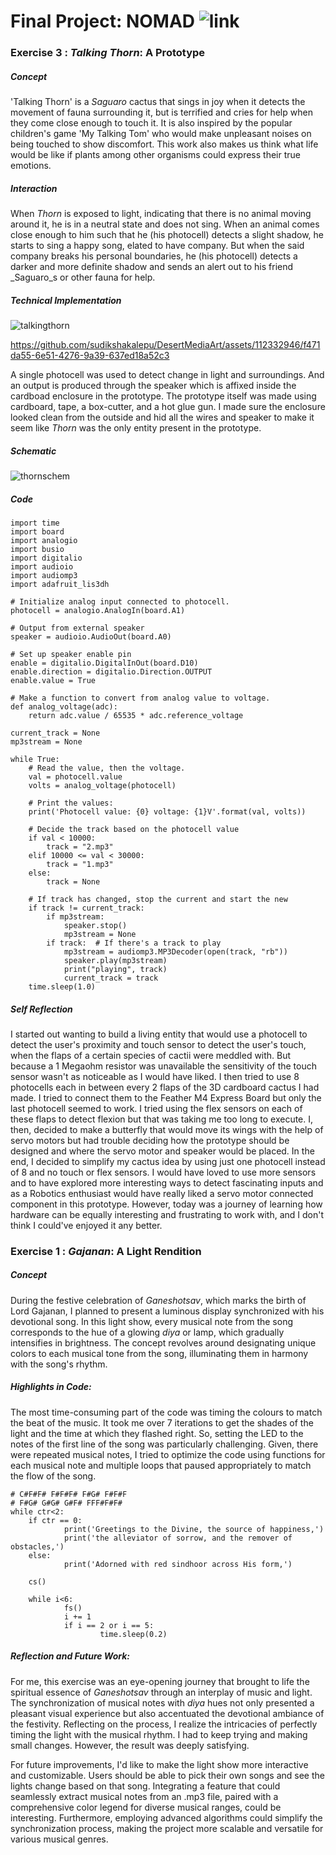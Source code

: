 # Final Project: NOMAD ![link](https://desert.nyuadim.com/nomad/)

### Exercise 3 : _Talking Thorn_: A Prototype
##### Concept
'Talking Thorn' is a _Saguaro_ cactus that sings in joy when it detects the movement of fauna surrounding it, but is terrified and cries for help when they come close enough to touch it. It is also inspired by the popular children's game 'My Talking Tom' who would make unpleasant noises on being touched to show discomfort. This work also makes us think what life would be like if plants among other organisms could express their true emotions.

##### Interaction
When _Thorn_ is exposed to light, indicating that there is no animal moving around it, he is in a neutral state and does not sing. When an animal comes close enough to him such that he (his photocell) detects a slight shadow, he starts to sing a happy song, elated to have company. But when the said company breaks his personal boundaries, he (his photocell) detects a darker and more definite shadow and sends an alert out to his friend _Saguaro_s or other fauna for help.

##### Technical Implementation
![talkingthorn](https://github.com/sudikshakalepu/DesertMediaArt/assets/112332946/ab52f639-274f-4b67-8475-902fb1e4c023)

https://github.com/sudikshakalepu/DesertMediaArt/assets/112332946/f471da55-6e51-4276-9a39-637ed18a52c3

A single photocell was used to detect change in light and surroundings. And an output is produced through the speaker which is affixed inside the cardboad enclosure in the prototype. The prototype itself was made using cardboard, tape, a box-cutter, and a hot glue gun. I made sure the enclosure looked clean from the outside and hid all the wires and speaker to make it seem like _Thorn_ was the only entity present in the prototype.

##### Schematic
![thornschem](https://github.com/sudikshakalepu/DesertMediaArt/assets/112332946/5fdec249-2b35-4524-9651-834b938b5a03)

##### Code
   	import time
	import board
	import analogio
	import busio
	import digitalio
	import audioio
	import audiomp3
	import adafruit_lis3dh
	
	# Initialize analog input connected to photocell.
	photocell = analogio.AnalogIn(board.A1)
	
	# Output from external speaker
	speaker = audioio.AudioOut(board.A0)
	
	# Set up speaker enable pin
	enable = digitalio.DigitalInOut(board.D10)
	enable.direction = digitalio.Direction.OUTPUT
	enable.value = True
	
	# Make a function to convert from analog value to voltage.
	def analog_voltage(adc):
	    return adc.value / 65535 * adc.reference_voltage
	
	current_track = None
	mp3stream = None
	
	while True:
	    # Read the value, then the voltage.
	    val = photocell.value
	    volts = analog_voltage(photocell)
    
	    # Print the values:
	    print('Photocell value: {0} voltage: {1}V'.format(val, volts))
	    
	    # Decide the track based on the photocell value
	    if val < 10000:
	        track = "2.mp3"
	    elif 10000 <= val < 30000:
	        track = "1.mp3"
	    else:
	        track = None
	
	    # If track has changed, stop the current and start the new
	    if track != current_track:
	        if mp3stream:
	            speaker.stop()
	            mp3stream = None
	        if track:  # If there's a track to play
	            mp3stream = audiomp3.MP3Decoder(open(track, "rb"))
	            speaker.play(mp3stream)
	            print("playing", track)
	            current_track = track
	    time.sleep(1.0)
     
##### Self Reflection
I started out wanting to build a living entity that would use a photocell to detect the user's proximity and touch sensor to detect the user's touch, when the flaps of a certain species of cactii were meddled with. But because a 1 Megaohm resistor was unavailable the sensitivity of the touch sensor wasn't as noticeable as I would have liked. I then tried to use 8 photocells each in between every 2 flaps of the 3D cardboard cactus I had made. I tried to connect them to the Feather M4 Express Board but only the last photocell seemed to work. I tried using the flex sensors on each of these flaps to detect flexion but that was taking me too long to execute. 
I, then, decided to make a butterfly that would move its wings with the help of servo motors but had trouble deciding how the prototype should be designed and where the servo motor and speaker would be placed.
In the end, I decided to simplify my cactus idea by using just one photocell instead of 8 and no touch or flex sensors. I would have loved to use more sensors and to have explored more interesting ways to detect fascinating inputs and as a Robotics enthusiast would have really liked a servo motor connected component in this prototype. However, today was a journey of learning how hardware can be equally interesting and frustrating to work with, and I don't think I could've enjoyed it any better. 

### Exercise 1 : _Gajanan_: A Light Rendition

##### Concept
During the festive celebration of _Ganeshotsav_, which marks the birth of Lord Gajanan, I planned to present a luminous display synchronized with his devotional song. In this light show, every musical note from the song corresponds to the hue of a glowing _diya_ or lamp, which gradually intensifies in brightness. The concept revolves around designating unique colors to each musical tone from the song, illuminating them in harmony with the song's rhythm. 
##### Highlights in Code:
The most time-consuming part of the code was timing the colours to match the beat of the music. It took me over 7 iterations to get the shades of the light and the time at which they flashed right. So, setting the LED to the notes of the first line of the song was particularly challenging. Given, there were repeated musical notes, I tried to optimize the code using functions for each musical note and multiple loops that paused appropriately to match the flow of the song. 
```
# C#F#F# F#F#F# F#G# F#F#F
# F#G# G#G# G#F# FFF#F#F#
while ctr<2:
	if ctr == 0:
			print('Greetings to the Divine, the source of happiness,')
			print('the alleviator of sorrow, and the remover of obstacles,')
	else:
			print('Adorned with red sindhoor across His form,')
			
	cs()
	
	while i<6:
			fs()
			i += 1
			if i == 2 or i == 5:
					time.sleep(0.2)
```
##### Reflection and Future Work:
For me, this exercise was an eye-opening journey that brought to life the spiritual essence of _Ganeshotsav_ through an interplay of music and light. The synchronization of musical notes with _diya_ hues not only presented a pleasant visual experience but also accentuated the devotional ambiance of the festivity. Reflecting on the process, I realize the intricacies of perfectly timing the light with the musical rhythm. I had to keep trying and making small changes. However, the result was deeply satisfying.

For future improvements, I'd like to make the light show more interactive and customizable. Users should be able to pick their own songs and see the lights change based on that song. Integrating a feature that could seamlessly extract musical notes from an .mp3 file, paired with a comprehensive color legend for diverse musical ranges, could be interesting. Furthermore, employing advanced algorithms could simplify the synchronization process, making the project more scalable and versatile for various musical genres.
